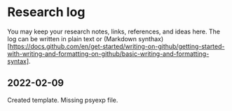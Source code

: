 # Research log
You may keep your research notes, links, references, and ideas here. The log can be written in plain text or (Markdown synthax)[https://docs.github.com/en/get-started/writing-on-github/getting-started-with-writing-and-formatting-on-github/basic-writing-and-formatting-syntax].

## 2022-02-09
Created template. Missing psyexp file.
